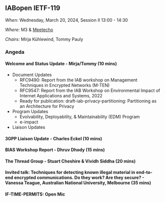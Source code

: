 ## IABopen IETF-119

*When:* Wednesday, March 20, 2024, Session II 13:00 - 14:30 

*Where:* M3 & [Meetecho](https://meetings.conf.meetecho.com/ietf119/?group=iabopen&short=&item=1)

*Chairs:* Mirja Kühlewind, Tommy Pauly 

### Angeda

#### Welcome and Status Update - Mirja/Tommy (10 mins)
* Document Updates
    - RFC9490: Report from the IAB workshop on Management Techniques in Encrypted Networks (M-TEN)
    - RFC9547: Report from the IAB Workshop on Environmental Impact of Internet Applications and Systems, 2022
    - Ready for publication: draft-iab-privacy-partitioning: Partitioning as an Architecture for Privacy
* Program Updates
    - Evolvability, Deployability, & Maintainability (EDM) Program
    - e-impact
* Liaison Updates
  
#### 3GPP Liaison Update - Charles Eckel (10 mins)

#### BIAS Workshop Report - Dhruv Dhody (15 mins)

#### The Thread Group - Stuart Cheshire & Vividh Siddha (20 mins)

#### Invited talk: Techniques for detecting known illegal material in end-to-end encrypted communications. Do they work? Are they secure? - Vanessa Teague, Australian National University, Melbourne  (35 mins)

#### IF-TIME-PERMITS: Open Mic
